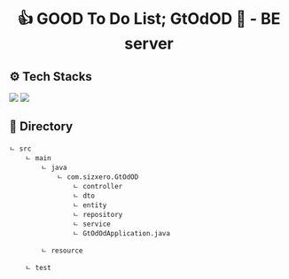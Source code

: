 <div align=center>
  <h1> 👍 GOOD To Do List; GtOdOD 📝 - BE server </h1>
</div>


## ⚙ Tech Stacks
 <img src="https://img.shields.io/badge/Spring Boot-6DB33F?style=for-the-badge&logo=Spring Boot&logoColor=white"> <img src="https://img.shields.io/badge/Spring Security-6DB33F?style=for-the-badge&logo=Spring Security&logoColor=white"> 

## 📂 Directory 


    ㄴ src
        ㄴ main
            ㄴ java
                ㄴ com.sizxero.GtOdOD
                    ㄴ controller
                    ㄴ dto
                    ㄴ entity
                    ㄴ repository
                    ㄴ service
                    ㄴ GtOdOdApplication.java

            ㄴ resource
                
        ㄴ test